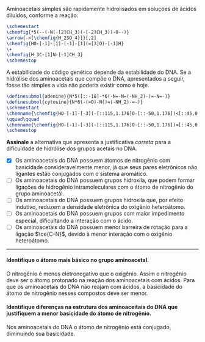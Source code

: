 Aminoacetais simples são rapidamente hidrolisados em soluções de ácidos diluídos, conforme a reação:

```latex
\schemestart
\chemfig{*5(--(-N(-[2]CH_3)(-[-2]CH_3))-O--)}
\arrow{->[\chemfig{H_2SO_4}]}[,2]
\chemfig{HO-[-1]-[1]-[-1]-[1](=[3]O)-[-1]H}
\+
\chemfig{H_3C-[1]N-[-1]CH_3}
\schemestop
```

A estabilidade do código genético depende da estabilidade do DNA. Se a hidrólise dos aminoacetais que compõe o DNA, apresentados a seguir, fosse tão simples a vida não poderia existir como é hoje.

```latex
\definesubmol{adenine}{N*5([::-18]-*6(-N=-N=(-NH_2)-)=-N=-)}
\definesubmol{cytosine}{N*6(-(=O)-N()=(-NH_2)-=-)}
\schemestart
\chemname{\chemfig{HO-[-1]-[-3](-[::115,1.176]O-[::-50,1.176])<[::45,0.8](-[-3]OH)(-[::45,,,,line width=2.8pt,shorten <=-.5pt,shorten >=-.5pt]>[::45,0.8](-[3]!{adenine}))}}{desoxiadenina}
\qquad\qquad
\chemname{\chemfig{HO-[-1]-[-3](-[::115,1.176]O-[::-50,1.176])<[::45,0.8](-[-3]OH)(-[::45,,,,line width=2.8pt,shorten <=-.5pt,shorten >=-.5pt]>[::45,0.8](-[3]!{cytosine}))}}{desoxicitosina}
\schemestop
```

**Assinale** a alternativa que apresenta a justificativa *correta* para a dificuldade de hidrólise dos grupos acetais no DNA.

- [x] Os aminoacetais do DNA possuem átomos de nitrogênio com basicidade consideravelmente menor, já que seus pares eletrônicos não ligantes estão conjugados com o sistema aromático.
- [ ] Os aminoacetais do DNA possuem grupos hidroxila, que podem formar ligações de hidrogênio intramoleculares com o átomo de nitrogênio do grupo aminoacetal.
- [ ] Os aminoacetais do DNA possuem grupos hidroxila que, por efeito indutivo, reduzem a densidade eletrônica do oxigênio heteroátomo.
- [ ] Os aminoacetais do DNA possuem grupos com maior impedimento especial, dificultando a interação com o ácido.
- [ ] Os aminoacetais do DNA possuem menor barreira de rotação para a ligação $\ce{C-N}$, devido à menor interação com o oxigênio heteroátomo.

---

#### Identifique o átomo mais básico no grupo aminoacetal.

O nitrogênio é menos eletronegativo que o oxigênio. Assim o nitrogênio deve ser o átomo protonado na reação dos aminoacetais com ácidos. Para que os aminoacetais do DNA não reajam com ácidos, a basicidade do átomo de nitrogênio nesses compostos deve ser menor.

#### Identifique diferenças na estrutura dos aminoaceitais do DNA que justifiquem a menor basicidade do átomo de nitrogênio.

Nos aminoacetais do DNA o átomo de nitrogênio está conjugado, diminuindo sua basicidade.

